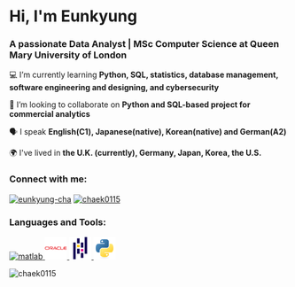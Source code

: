 <h1 align="left">Hi, I'm Eunkyung </h1>
<h3 align="left">A passionate Data Analyst | MSc Computer Science at Queen Mary University of London</h3> 


  💻 I’m currently learning **Python, SQL, statistics, database management, software engineering and designing, and cybersecurity**

  🤝 I’m looking to collaborate on **Python and SQL-based project for commercial analytics**

  🗣️ I speak **English(C1), Japanese(native), Korean(native) and German(A2)**

  🌍 I've lived in **the U.K. (currently), Germany, Japan, Korea, the U.S.**

<h3 align="left">Connect with me:</h3>
<p align="left">
<a href="https://linkedin.com/in/eunkyung-cha" target="blank"><img align="center" src="https://raw.githubusercontent.com/rahuldkjain/github-profile-readme-generator/master/src/images/icons/Social/linked-in-alt.svg" alt="eunkyung-cha" height="30" width="40" /></a>
<a href="https://www.leetcode.com/chaek0115" target="blank"><img align="center" src="https://raw.githubusercontent.com/rahuldkjain/github-profile-readme-generator/master/src/images/icons/Social/leet-code.svg" alt="chaek0115" height="30" width="40" /></a>
</p>

<h3 align="left">Languages and Tools:</h3>
<p align="left"> <a href="https://www.mathworks.com/" target="_blank" rel="noreferrer"> <img src="https://upload.wikimedia.org/wikipedia/commons/2/21/Matlab_Logo.png" alt="matlab" width="40" height="40"/> </a> <a href="https://www.oracle.com/" target="_blank" rel="noreferrer"> <img src="https://raw.githubusercontent.com/devicons/devicon/master/icons/oracle/oracle-original.svg" alt="oracle" width="40" height="40"/> </a> <a href="https://pandas.pydata.org/" target="_blank" rel="noreferrer"> <img src="https://raw.githubusercontent.com/devicons/devicon/2ae2a900d2f041da66e950e4d48052658d850630/icons/pandas/pandas-original.svg" alt="pandas" width="40" height="40"/> </a> <a href="https://www.python.org" target="_blank" rel="noreferrer"> <img src="https://raw.githubusercontent.com/devicons/devicon/master/icons/python/python-original.svg" alt="python" width="40" height="40"/> </a> </a> </p>

<p><img align="left" src="https://github-readme-stats.vercel.app/api/top-langs?username=chaek0115&show_icons=true&locale=en&layout=compact" alt="chaek0115" /></p>

